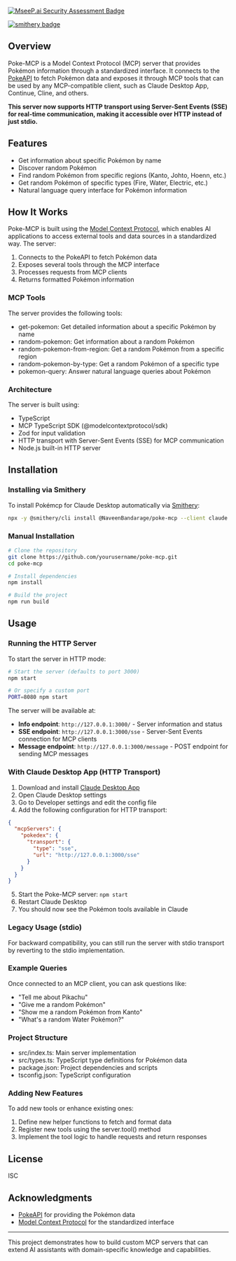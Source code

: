 [![MseeP.ai Security Assessment Badge](https://mseep.net/pr/naveenbandarage-poke-mcp-badge.png)](https://mseep.ai/app/naveenbandarage-poke-mcp)

[![smithery badge](https://smithery.ai/badge/@NaveenBandarage/poke-mcp)](https://smithery.ai/server/@NaveenBandarage/poke-mcp)

## Overview

Poke-MCP is a Model Context Protocol (MCP) server that provides Pokémon information through a standardized interface. It connects to the [PokeAPI](https://pokeapi.co/) to fetch Pokémon data and exposes it through MCP tools that can be used by any MCP-compatible client, such as Claude Desktop App, Continue, Cline, and others.

**This server now supports HTTP transport using Server-Sent Events (SSE) for real-time communication, making it accessible over HTTP instead of just stdio.**

## Features

- Get information about specific Pokémon by name
- Discover random Pokémon
- Find random Pokémon from specific regions (Kanto, Johto, Hoenn, etc.)
- Get random Pokémon of specific types (Fire, Water, Electric, etc.)
- Natural language query interface for Pokémon information

## How It Works

Poke-MCP is built using the [Model Context Protocol](https://modelcontextprotocol.io/), which enables AI applications to access external tools and data sources in a standardized way. The server:

1. Connects to the PokeAPI to fetch Pokémon data
2. Exposes several tools through the MCP interface
3. Processes requests from MCP clients
4. Returns formatted Pokémon information

### MCP Tools

The server provides the following tools:

- get-pokemon: Get detailed information about a specific Pokémon by name
- random-pokemon: Get information about a random Pokémon
- random-pokemon-from-region: Get a random Pokémon from a specific region
- random-pokemon-by-type: Get a random Pokémon of a specific type
- pokemon-query: Answer natural language queries about Pokémon

### Architecture

The server is built using:

- TypeScript
- MCP TypeScript SDK (@modelcontextprotocol/sdk)
- Zod for input validation
- HTTP transport with Server-Sent Events (SSE) for MCP communication
- Node.js built-in HTTP server

## Installation

### Installing via Smithery

To install Pokémcp for Claude Desktop automatically via [Smithery](https://smithery.ai/server/@NaveenBandarage/poke-mcp):

```bash
npx -y @smithery/cli install @NaveenBandarage/poke-mcp --client claude
```

### Manual Installation

```bash
# Clone the repository
git clone https://github.com/yourusername/poke-mcp.git
cd poke-mcp

# Install dependencies
npm install

# Build the project
npm run build
```

## Usage

### Running the HTTP Server

To start the server in HTTP mode:

```bash
# Start the server (defaults to port 3000)
npm start

# Or specify a custom port
PORT=8080 npm start
```

The server will be available at:

- **Info endpoint**: `http://127.0.0.1:3000/` - Server information and status
- **SSE endpoint**: `http://127.0.0.1:3000/sse` - Server-Sent Events connection for MCP clients
- **Message endpoint**: `http://127.0.0.1:3000/message` - POST endpoint for sending MCP messages

### With Claude Desktop App (HTTP Transport)

1. Download and install [Claude Desktop App](https://claude.ai/download)
2. Open Claude Desktop settings
3. Go to Developer settings and edit the config file
4. Add the following configuration for HTTP transport:

```json
{
  "mcpServers": {
    "pokedex": {
      "transport": {
        "type": "sse",
        "url": "http://127.0.0.1:3000/sse"
      }
    }
  }
}
```

5. Start the Poke-MCP server: `npm start`
6. Restart Claude Desktop
7. You should now see the Pokémon tools available in Claude

### Legacy Usage (stdio)

For backward compatibility, you can still run the server with stdio transport by reverting to the stdio implementation.

### Example Queries

Once connected to an MCP client, you can ask questions like:

- "Tell me about Pikachu"
- "Give me a random Pokémon"
- "Show me a random Pokémon from Kanto"
- "What's a random Water Pokémon?"

### Project Structure

- src/index.ts: Main server implementation
- src/types.ts: TypeScript type definitions for Pokémon data
- package.json: Project dependencies and scripts
- tsconfig.json: TypeScript configuration

### Adding New Features

To add new tools or enhance existing ones:

1. Define new helper functions to fetch and format data
2. Register new tools using the server.tool() method
3. Implement the tool logic to handle requests and return responses

## License

ISC

## Acknowledgments

- [PokeAPI](https://pokeapi.co/) for providing the Pokémon data
- [Model Context Protocol](https://modelcontextprotocol.io/) for the standardized interface

---

This project demonstrates how to build custom MCP servers that can extend AI assistants with domain-specific knowledge and capabilities.
